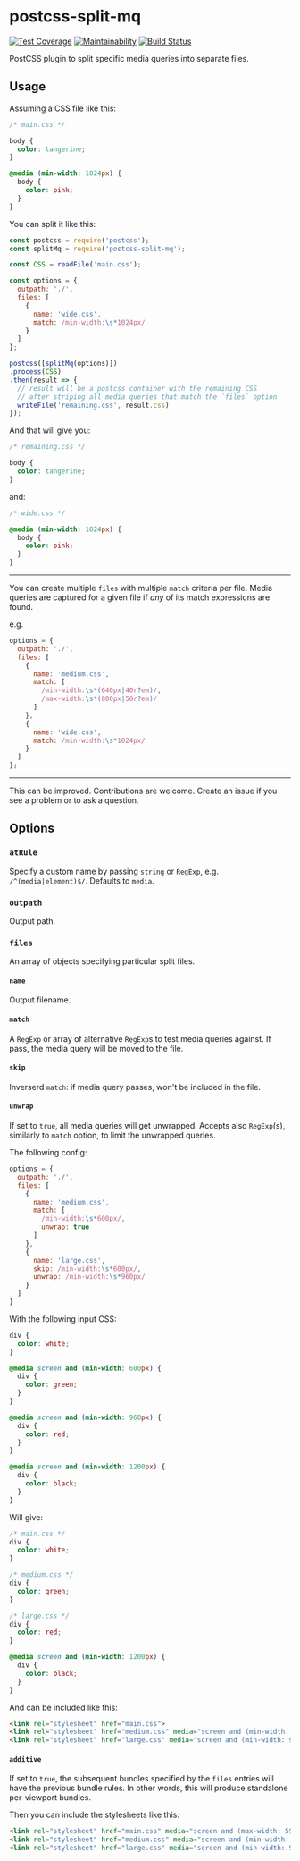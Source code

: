# postcss-split-mq

[![Test Coverage](https://api.codeclimate.com/v1/badges/c0e76f3f63757fb5e224/test_coverage)](https://codeclimate.com/github/iAmNathanJ/postcss-split-mq/test_coverage) [![Maintainability](https://api.codeclimate.com/v1/badges/c0e76f3f63757fb5e224/maintainability)](https://codeclimate.com/github/iAmNathanJ/postcss-split-mq/maintainability) [![Build Status](https://semaphoreci.com/api/v1/iamnathanj/postcss-split-mq/branches/master/badge.svg)](https://semaphoreci.com/iamnathanj/postcss-split-mq)

PostCSS plugin to split specific media queries into separate files.

## Usage

Assuming a CSS file like this:
```css
/* main.css */

body {
  color: tangerine;
}

@media (min-width: 1024px) {
  body {
    color: pink;
  }
}
```

You can split it like this:
```js
const postcss = require('postcss');
const splitMq = require('postcss-split-mq');

const CSS = readFile('main.css');

const options = {
  outpath: './',
  files: [
    {
      name: 'wide.css',
      match: /min-width:\s*1024px/
    }
  ]
};

postcss([splitMq(options)])
.process(CSS)
.then(result => {
  // result will be a postcss container with the remaining CSS
  // after striping all media queries that match the `files` option
  writeFile('remaining.css', result.css)
});
```

And that will give you:
```css
/* remaining.css */

body {
  color: tangerine;
}
```

and:
```css
/* wide.css */

@media (min-width: 1024px) {
  body {
    color: pink;
  }
}
```

---

You can create multiple `files` with multiple `match` criteria per file. Media queries are captured for a given file if _any_ of its match expressions are found.

e.g.
```js
options = {
  outpath: './',
  files: [
    {
      name: 'medium.css',
      match: [
        /min-width:\s*(640px|40r?em)/,
        /max-width:\s*(800px|50r?em)/
      ]
    },
    {
      name: 'wide.css',
      match: /min-width:\s*1024px/
    }
  ]
};
```

---

This can be improved. Contributions are welcome. Create an issue if you see a problem or to ask a question.

## Options

### `atRule`

Specify a custom name by passing `string` or `RegExp`, e.g. `/^(media|element)$/`. Defaults to `media`.

### `outpath`

Output path.

### `files`

An array of objects specifying particular split files.

#### `name`

Output filename.

#### `match`

A `RegExp` or array of alternative `RegExp`s to test media queries against. If pass, the media query will be moved to the file.

#### `skip`

Inverserd `match`: if media query passes, won't be included in the file.

#### `unwrap`

If set to `true`, all media queries will get unwrapped. Accepts also `RegExp`(s), similarly to `match` option, to limit the unwrapped queries.

The following config:

```js
options = {
  outpath: './',
  files: [
    {
      name: 'medium.css',
      match: [
        /min-width:\s*600px/,
        unwrap: true
      ]
    },
    {
      name: 'large.css',
      skip: /min-width:\s*600px/,
      unwrap: /min-width:\s*960px/
    }
  ]
}
```

With the following input CSS:

```css
div {
  color: white;
}

@media screen and (min-width: 600px) {
  div {
    color: green;
  }
}

@media screen and (min-width: 960px) {
  div {
    color: red;
  }
}

@media screen and (min-width: 1200px) {
  div {
    color: black;
  }
}
```

Will give:

```css
/* main.css */
div {
  color: white;
}

/* medium.css */
div {
  color: green;
}

/* large.css */
div {
  color: red;
}

@media screen and (min-width: 1200px) {
  div {
    color: black;
  }
}
```

And can be included like this:

```html
<link rel="stylesheet" href="main.css">
<link rel="stylesheet" href="medium.css" media="screen and (min-width: 600px)">
<link rel="stylesheet" href="large.css" media="screen and (min-width: 960px)">
```

#### `additive`

If set to `true`, the subsequent bundles specified by the `files` entries will have the previous bundle rules. In other words, this will produce standalone per-viewport bundles.

Then you can include the stylesheets like this:

```html
<link rel="stylesheet" href="main.css" media="screen and (max-width: 599px)">
<link rel="stylesheet" href="medium.css" media="screen and (min-width: 600px) and (max-width: 959px)">
<link rel="stylesheet" href="large.css" media="screen and (min-width: 960px)">
```
